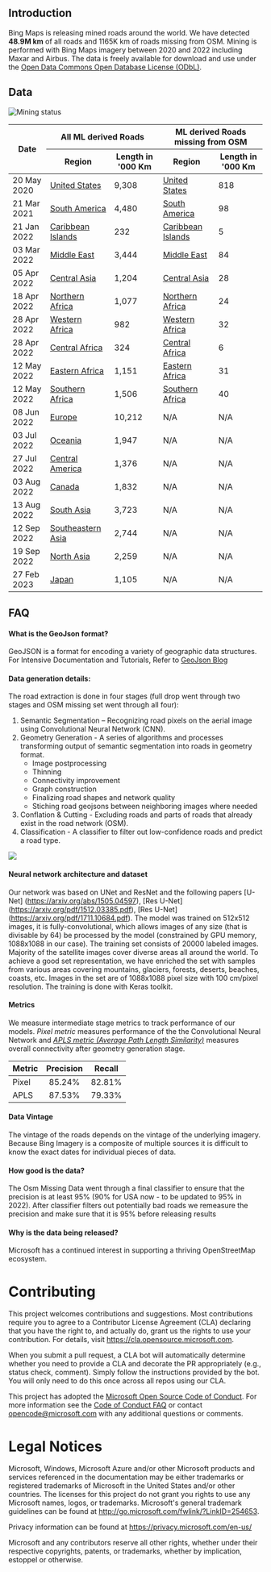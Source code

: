 Introduction
-------------------
Bing Maps is releasing mined roads around the world. We have detected <b>48.9M km</b> of all roads and 1165K km of roads missing from OSM. Mining is performed with Bing Maps imagery between 2020 and 2022 including Maxar and Airbus. The data is freely available for download and use under the [Open Data Commons Open Database License (ODbL)](https://opendatacommons.org/licenses/odbl/).

## Data

<!--![Mining status](images/mining-status.png)-->
![Mining status](images/RoadLengthByQuadkey-mar23_basemap-10-Full.png)
<!---
lolol
| Date          | Region   | Length in '000 Km   |
:----------------:|:------------:|:---------:
| 20 May 2020 | [United States](https://usaminedroads.z19.web.core.windows.net/USA.zip) | 9,308 |
| 21 Mar 2021 | [South America](https://usaminedroads.z19.web.core.windows.net/SouthAmerica-Full.zip) | 4,480 |
| 21 Jan 2022 | [Caribbean Islands](https://usaminedroads.z19.web.core.windows.net/CaribbeanIslands-Full.zip) | 232 |
| 03 Mar 2022 | [Middle East](https://usaminedroads.z19.web.core.windows.net/MiddleEast-Full.zip) | 3,444 |
| 05 Apr 2022 | [Central Asia](https://usaminedroads.z19.web.core.windows.net/AsiaCenter-Full.zip) | 1,204 |
| 18 Apr 2022 | [Northern Africa](https://usaminedroads.z19.web.core.windows.net/AfricaNorth-Full.zip) | 1,077 |
| 28 Apr 2022 | [Western Africa](https://usaminedroads.z19.web.core.windows.net/AfricaWest-Full.zip) | 982 |
| 28 Apr 2022 | [Central Africa](https://usaminedroads.z19.web.core.windows.net/AfricaCenter-Full.zip) | 324 |
| 12 May 2022 | [Eastern Africa](https://usaminedroads.z19.web.core.windows.net/AfricaEast-Full.zip) | 1,151 |
| 12 May 2022 | [Southern Africa](https://usaminedroads.z19.web.core.windows.net/AfricaSouth-Full.zip) | 1,506 |
| 08 Jun 2022 | [Europe](https://usaminedroads.z19.web.core.windows.net/Europe-Full.zip) | 10,212 |
| 03 Jul 2022 | [Oceania](https://usaminedroads.z19.web.core.windows.net/Oceania-Full.zip) | 1,947 |
| 27 Jul 2022 | [Central America](https://usaminedroads.z19.web.core.windows.net/AmericaCenter-Full.zip) | 1,376 |
| 03 Aug 2022 | [Canada](https://usaminedroads.z19.web.core.windows.net/Canada-Full.zip) | 1,832 |
| 13 Aug 2022 | [South Asia](https://usaminedroads.z19.web.core.windows.net/AsiaSouth-Full.zip) | 3,723 |
| 12 Sep 2022 | [Southeastern Asia](https://usaminedroads.z19.web.core.windows.net/AsiaSouthEast-Full.zip) | 2,744 |
| 19 Sep 2022 | [North Asia](https://usaminedroads.z19.web.core.windows.net/AsiaNorth-Full.zip) | 2,259 |
| 27 Feb 2023 | [Japan](https://usaminedroads.z19.web.core.windows.net/Japan-Full.zip) | 1,105 |
-->
<table>
    <thead>
        <tr>
	    <th colspan=1, rowspan=2>Date</th>
            <th colspan=2>All ML derived Roads</th>
            <th colspan=2>ML derived Roads missing from OSM</th>
        </tr>
	<tr>
            <th>Region</th> <th>Length in '000 Km</th>
	    <th>Region</th> <th>Length in '000 Km</th>
        </tr>
    </thead>
    <tbody>
		<tr>
			<td>20 May 2020</td>
			<td><a href="https://usaminedroads.z19.web.core.windows.net/USA.zip">United States</a></td>
			<td>9,308</td>
			<td><a href="https://usaminedroads.z19.web.core.windows.net/origUSA-PreMerge.zip">United States</a></td>
			<td>818</td>
		</tr>
		<tr>
			<td>21 Mar 2021</td>
			<td><a href="https://usaminedroads.z19.web.core.windows.net/SouthAmerica-Full.zip">South America</a></td>
			<td>4,480</td>
			<td><a href="https://usaminedroads.z19.web.core.windows.net/SouthAmerica-PreMerge.zip">South America</a></td>
			<td>98</td>
		</tr>
		<tr>
			<td>21 Jan 2022</td>
			<td><a href="https://usaminedroads.z19.web.core.windows.net/CaribbeanIslands-Full.zip">Caribbean Islands</a></td>
			<td>232</td>
			<td><a href="https://usaminedroads.z19.web.core.windows.net/CaribbeanIslands-PreMerge.zip">Caribbean Islands</a></td>
			<td>5</td>
		</tr>
		<tr>
			<td>03 Mar 2022</td>
			<td><a href="https://usaminedroads.z19.web.core.windows.net/MiddleEast-Full.zip">Middle East</a></td>
			<td>3,444</td>
			<td><a href="https://usaminedroads.z19.web.core.windows.net/MiddleEast-PreMerge.zip">Middle East</a></td>
			<td>84</td>
		</tr>
		<tr>
			<td> 05 Apr 2022</td>
			<td><a href="https://usaminedroads.z19.web.core.windows.net/AsiaCenter-Full.zip">Central Asia</a></td>
			<td>1,204</td>
			<td><a href="https://usaminedroads.z19.web.core.windows.net/AsiaCenter-PreMerge.zip">Central Asia</a></td>
			<td>28</td>
		</tr>
		<tr>
			<td>18 Apr 2022</td>
			<td><a href="https://usaminedroads.z19.web.core.windows.net/AfricaNorth-Full.zip">Northern Africa</a></td>
			<td>1,077</td>
			<td><a href="https://usaminedroads.z19.web.core.windows.net/AfricaNorth-PreMerge.zip">Northern Africa</a></td>
			<td>24</td>
		</tr>
		<tr>
			<td>28 Apr 2022</td>
			<td><a href="https://usaminedroads.z19.web.core.windows.net/AfricaWest-Full.zip">Western Africa</a></td>
			<td>982</td>
			<td><a href="https://usaminedroads.z19.web.core.windows.net/AfricaWest-PreMerge.zip">Western Africa</a></td>
			<td>32</td>
		</tr>
		<tr>
			<td>28 Apr 2022</td>
			<td><a href="https://usaminedroads.z19.web.core.windows.net/AfricaCenter-Full.zip">Central Africa</a></td>
			<td>324</td>
			<td><a href="https://usaminedroads.z19.web.core.windows.net/AfricaCenter-PreMerge.zip">Central Africa</a></td>
			<td>6</td>
		</tr>
		<tr>
			<td>12 May 2022</td>
			<td><a href="https://usaminedroads.z19.web.core.windows.net/AfricaEast-Full.zip">Eastern Africa</a></td>
			<td>1,151</td>
			<td><a href="https://usaminedroads.z19.web.core.windows.net/AfricaEast-PreMerge.zip">Eastern Africa</a></td>
			<td>31</td>
		</tr>
		<tr>
			<td>12 May 2022</td>
			<td><a href="https://usaminedroads.z19.web.core.windows.net/AfricaSouth-Full.zip">Southern Africa</a></td>
			<td>1,506</td>
			<td><a href="https://usaminedroads.z19.web.core.windows.net/AfricaSouth-PreMerge.zip">Southern Africa</a></td>
			<td>40</td>
		</tr>
		<tr>
			<td>08 Jun 2022</td>
			<td><a href="https://usaminedroads.z19.web.core.windows.net/Europe-Full.zip">Europe</a></td>
			<td>10,212</td>
			<td>N/A</td>
			<td>N/A</td>
		</tr>
		<tr>
			<td>03 Jul 2022</td>
			<td><a href="https://usaminedroads.z19.web.core.windows.net/Oceania-Full.zip">Oceania</a></td>
			<td>1,947</td>
			<td>N/A</td>
			<td>N/A</td>
		</tr>
		<tr>
			<td>27 Jul 2022</td>
			<td><a href="https://usaminedroads.z19.web.core.windows.net/AmericaCenter-Full.zip">Central America</a></td>
			<td>1,376</td>
			<td>N/A</td>
			<td>N/A</td>
		</tr>
		<tr>
			<td>03 Aug 2022</td>
			<td><a href="https://usaminedroads.z19.web.core.windows.net/Canada-Full.zip">Canada</a></td>
			<td>1,832</td>
			<td>N/A</td>
			<td>N/A</td>
		</tr>
		<tr>
			<td>13 Aug 2022</td>
			<td><a href="https://usaminedroads.z19.web.core.windows.net/AsiaSouth-Full.zip">South Asia</a></td>
			<td>3,723</td>
			<td>N/A</td>
			<td>N/A</td>
		</tr>
		<tr>
			<td>12 Sep 2022</td>
			<td><a href="https://usaminedroads.z19.web.core.windows.net/AsiaSouthEast-Full.zip">Southeastern Asia</a></td>
			<td>2,744</td>
			<td>N/A</td>
			<td>N/A</td>
		</tr>
		<tr>
			<td>19 Sep 2022</td>
			<td><a href="https://usaminedroads.z19.web.core.windows.net/AsiaNorth-Full.zip">North Asia</a></td>
			<td>2,259</td>
			<td>N/A</td>
			<td>N/A</td>
		</tr>
		<tr>
			<td>27 Feb 2023</td>
			<td><a href="https://usaminedroads.z19.web.core.windows.net/Japan-Full.zip">Japan</a></td>
			<td>1,105</td>
			<td>N/A</td>
			<td>N/A</td>
		</tr>
	</tbody>
</table>

## FAQ

#### What is the GeoJson format?
GeoJSON is a format for encoding a variety of geographic data structures. 
For Intensive Documentation and Tutorials, Refer to [GeoJson Blog](http://geojson.org/)

#### Data generation details:
The road extraction is done in four stages (full drop went through two stages and OSM missing set went through all four):
1.	Semantic Segmentation – Recognizing road pixels on the aerial image using Convolutional Neural Network (CNN).
2.	Geometry Generation - A series of algorithms and processes transforming output of semantic segmentation into roads in geometry format.
    - Image postprocessing
    - Thinning
    - Connectivity improvement
    - Graph construction
    - Finalizing road shapes and network quality
    - Stiching road geojsons between neighboring images where needed
3.  Conflation & Cutting - Excluding roads and parts of roads that already exist in the road network (OSM).
4.  Classification - A classifier to filter out low-confidence roads and predict a road type.

![](/images/scheme.png)

#### Neural network architecture and dataset
Our network was based on UNet and ResNet and the following papers [U-Net] (https://arxiv.org/abs/1505.04597), [Res U-Net] (https://arxiv.org/pdf/1512.03385.pdf), [Res U-Net] (https://arxiv.org/pdf/1711.10684.pdf).
The model was trained on 512x512 images, it is fully-convolutional, which allows images of any size (that is divisable by 64) be processed by the model (constrained by GPU memory, 1088x1088 in our case). The training set consists of 20000 labeled images. Majority of the satellite images cover diverse areas all around the world. To achieve a good set representation, we have enriched the set with samples from various areas covering mountains, glaciers, forests, deserts, beaches, coasts, etc.
Images in the set are of 1088x1088 pixel size with 100 cm/pixel resolution. The training is done with Keras toolkit.

#### Metrics
We measure intermediate stage metrics to track performance of our models. <i>Pixel metric</i> measures performance of the the Convolutional Neural Network and <i><a href='https://medium.com/the-downlinq/spacenet-road-detection-and-routing-challenge-part-i-d4f59d55bfce'>APLS metric (Average Path Length Similarity)</a></i> measures overall connectivity after geometry generation stage.

| Metric        | Precision    | Recall    |
| ------------- |:-------------:|:-------------:|
|Pixel|85.24%|82.81%|
|APLS|87.53%|79.33%|

#### Data Vintage
The vintage of the roads depends on the vintage of the underlying imagery. Because Bing Imagery is a composite of multiple sources it is difficult to know the exact dates for individual pieces of data.

#### How good is the data?
The Osm Missing Data went through a final classifier to ensure that the precision is at least 95% (90% for USA now - to be updated to 95% in 2022). After classifier filters out potentially bad roads we remeasure the precision and make sure that it is 95% before releasing results

#### Why is the data being released?
Microsoft has a continued interest in supporting a thriving OpenStreetMap ecosystem.

# Contributing

This project welcomes contributions and suggestions.  Most contributions require you to agree to a
Contributor License Agreement (CLA) declaring that you have the right to, and actually do, grant us
the rights to use your contribution. For details, visit https://cla.opensource.microsoft.com.

When you submit a pull request, a CLA bot will automatically determine whether you need to provide
a CLA and decorate the PR appropriately (e.g., status check, comment). Simply follow the instructions
provided by the bot. You will only need to do this once across all repos using our CLA.

This project has adopted the [Microsoft Open Source Code of Conduct](https://opensource.microsoft.com/codeofconduct/).
For more information see the [Code of Conduct FAQ](https://opensource.microsoft.com/codeofconduct/faq/) or
contact [opencode@microsoft.com](mailto:opencode@microsoft.com) with any additional questions or comments.

# Legal Notices

Microsoft, Windows, Microsoft Azure and/or other Microsoft products and services referenced in the documentation
may be either trademarks or registered trademarks of Microsoft in the United States and/or other countries.
The licenses for this project do not grant you rights to use any Microsoft names, logos, or trademarks.
Microsoft's general trademark guidelines can be found at http://go.microsoft.com/fwlink/?LinkID=254653.

Privacy information can be found at https://privacy.microsoft.com/en-us/

Microsoft and any contributors reserve all other rights, whether under their respective copyrights, patents,
or trademarks, whether by implication, estoppel or otherwise.
